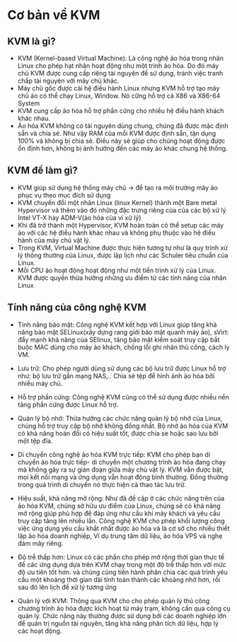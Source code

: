 # Cơ bản về KVM
## KVM là gì?
* KVM (Kernel-based Virtual Machine): Là công nghệ ảo hóa trong nhân Linux cho phép hạt nhân hoạt động như một trình ảo hóa. Do đó máy chủ KVM được cung cấp riêng tài nguyên để sử dụng, tránh việc tranh chấp tài nguyên với máy chủ khác.
* Máy chủ gốc được cài hệ điều hành Linux nhưng KVM hỗ trợ tạo máy chủ ảo có thể chạy Linux, Window. Nó cững hỗ trợ cả X86 và X86-64 System
* KVM cung cấp ảo hóa hỗ trợ phần cứng cho nhiều hệ điều hành khách khác nhau.
* Ảo hóa KVM không có tài nguyên dùng chung, chúng đã được mặc định sẵn và chia sẻ. Như vậy RAM của mỗi KVM được định sẵn, tận dụng 100% và không bị chia sẻ. Điều này sẽ giúp cho chúng hoạt động được ổn định hơn, không bị ảnh hưởng đến các máy ảo khác chung hệ thống. 
## KVM để làm gì?
* KVM giúp sử dụng hệ thống máy chủ -> để tạo ra môi trường máy ảo phục vụ theo mục đích sử dụng
* KVM chuyển đổi một nhân Linux (linux Kernel) thành một Bare metal Hypervisor và thêm vào đó những đặc trưng riêng của của các bộ xử lý Intel VT-X hay ADM-V(ảo hóa của vi xử lý)
* Khi đã trở thành một Hypervisor, KVM hoàn toàn có thể setup các máy ảo với các hệ điều hành khác nhau và không phụ thuộc vào hệ điều hành của máy chủ vật lý.
* Trong KVM, Virtual Machine được thực hiện tương tự như là quy trình xử lý thông thường của Linux, được lập lịch như các Schuler tiêu chuẩn của Linux.
* Mỗi CPU ảo hoạt động hoạt động như một tiến trình xử lý của Linux. KVM được quyền thừa hưởng những ưu điểm từ các tính năng của nhân Linux

## Tính năng của công nghệ KVM

* Tính năng bảo mật: Công nghệ KVM kết hợp với Linux giúp tăng khả năng bảo mật SELinux(xây dựng rang giới bảo mật quanh máy ảo), sVirt: đẩy mạnh khả năng của SElinux, tăng bảo mật kiểm soát truy cập bắt buộc MAC dùng cho máy ảo khách, chống lỗi ghi nhãn thủ công, cách ly VM.
* Lưu trữ: Cho phép người dùng sử dụng các bộ lưu trữ được Linux hỗ trợ như: bộ lưu trữ gắn mạng NAS,.. Chia sẻ tệp để hình ảnh ảo hóa bởi nhiều máy chủ.
* Hỗ trợ phần cứng: Công nghệ KVM cũng có thể sử dụng được nhiều nền tảng phần cứng được Linux hỗ trợ.
* Quản lý bộ nhớ: Thừa hưởng các chức năng quản lý bộ nhớ của Linux, chúng hỗ trợ truy cập bộ nhớ không đồng nhất. Bộ nhớ ảo hóa của KVM có khả năng hoán đổi có hiệu suất tốt, được chia se hoặc sao lưu bởi một tệp đĩa.
* Di chuyển công nghệ ảo hóa KVM trực tiếp: KVM cho phép bạn di chuyển ảo hóa trực tiếp- di chuyển một chương trình ảo hóa đang chạy mà không gây ra sự gián đoạn giữa máy chủ vật lý. KVM vẫn được bật, mọi kết nối mạng và ứng dụng vẫn hoạt động bình thường. Đồng thường trong quá trình di chuyển nó thực hiện cả thao tác lưu trữ.
* Hiệu suất, khả năng mở rộng: Như đã đề cập ở các chức năng trên của ảo hóa KVM, chúng sở hữu ưu điểm của Linux, chúng sẽ có khả năng mở rộng giúp phù hợp để đáp ứng như cầu khi máy khách và yêu cầu truy cập tăng lên nhiều lần. Công nghệ KVM cho phép khối lượng công việc ứng dụng yêu cầu khắt nhất được ảo hóa và là cơ sở cho nhiều thiết lập ảo hóa doanh nghiệp, Ví dụ trung tâm dữ liệu, ảo hóa VPS và nghẹ đám mây riêng.

* Độ trễ thấp hơn: Linux có các phần cho phép mở rộng thời gian thực tế để các ứng dụng dựa trên KVM chạy trong một độ trễ  thấp hơn với mức độ ưu tiên tốt hơn. và chúng cũng tiến hành phân chia các quá trình yêu cầu một khoảng thời gian dài tính toán thành các khoảng nhở hơn, rồi sau đó lên lịch để xử lý tương ứng
* Quản lý với KVM: Thông qua KVM cho cho phép quản lý thủ công chương trình ảo hóa được kích hoạt từ máy trạm, không cần qua công cụ quản lý. Chức năng này thường được sử dụng bởi các doanh nghiệp lớn để quản trị nguồn tài nguyên, tăng khả năng phân tích dữ liệu, hợp lý các hoạt động.